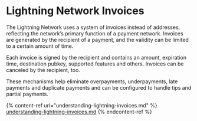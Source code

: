 # Lightning Network Invoices

The Lightning Network uses a system of invoices instead of addresses, reflecting the network’s primary function of a payment network. Invoices are generated by the recipient of a payment, and the validity can be limited  to a certain amount of time.

Each invoice is signed by the recipient and contains an amount, expiration time, destination pubkey, supported features and others. Invoices can be canceled by the recipient, too.

These mechanisms help eliminate overpayments, underpayments, late payments and duplicate payments and can be configured to handle tips and partial payments.

{% content-ref url="understanding-lightning-invoices.md" %}
[understanding-lightning-invoices.md](understanding-lightning-invoices.md)
{% endcontent-ref %}

